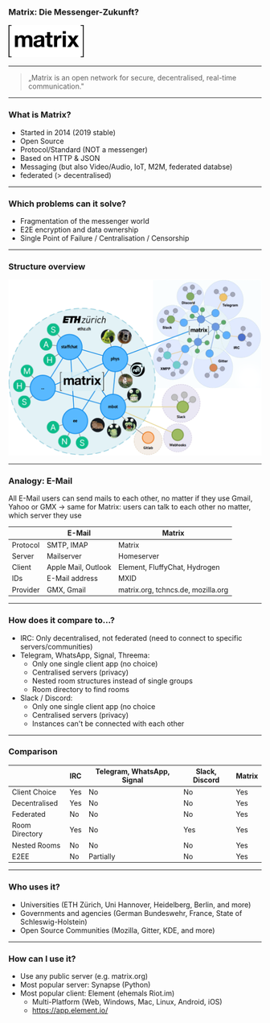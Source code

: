 ### Matrix: Die Messenger-Zukunft?

![](images/matrix_logo.svg)<!-- .element height="50%" width="50%" -->


---
> „Matrix is an open network for secure, decentralised, real-time communication."

---
### What is Matrix?
- Started in 2014 (2019 stable)
- Open Source
- Protocol/Standard (NOT a messenger)
- Based on HTTP & JSON
- Messaging (but also Video/Audio, IoT, M2M, federated databse)
- federated (> decentralised)

---
### Which problems can it solve?
- Fragmentation of the messenger world
- E2E encryption and data ownership
- Single Point of Failure / Centralisation / Censorship

---
### Structure overview
![](images/network_zurich.png)

---
### Analogy: E-Mail
All E-Mail users can send mails to each other, no matter if they use Gmail, Yahoo or GMX -> same for Matrix: users can talk to each other no matter, which server they use

|          | E-Mail              | Matrix                             |
|----------|---------------------|------------------------------------|
| Protocol | SMTP, IMAP          | Matrix                             |
| Server   | Mailserver          | Homeserver                         |
| Client   | Apple Mail, Outlook | Element, FluffyChat, Hydrogen      |
| IDs      | E-Mail address      | MXID                               |
| Provider | GMX, Gmail          | matrix.org, tchncs.de, mozilla.org |


---
### How does it compare to...?
- IRC: Only decentralised, not federated (need to connect to specific servers/communities)
- Telegram, WhatsApp, Signal, Threema:
  - Only one single client app (no choice)
  - Centralised servers (privacy)
  - Nested room structures instead of single groups
  - Room directory to find rooms
- Slack / Discord:
  - Only one single client app (no choice
  - Centralised servers (privacy)
  - Instances can't be connected with each other

---
### Comparison
|                | IRC | Telegram, WhatsApp, Signal | Slack, Discord | Matrix |
|----------------|-----|----------------------------|----------------|--------|
| Client Choice  | Yes | No                         | No             | Yes    |
| Decentralised  | Yes | No                         | No             | Yes    |
| Federated      | No  | No                         | No             | Yes    |
| Room Directory | Yes | No                         | Yes            | Yes    |
| Nested Rooms   | No  | No                         | No             | Yes    |
| E2EE           | No  | Partially                  | No             | Yes    |

---
### Who uses it?
- Universities (ETH Zürich, Uni Hannover, Heidelberg, Berlin, and more)
- Governments and agencies (German Bundeswehr, France, State of Schleswig-Holstein)
- Open Source Communities (Mozilla, Gitter, KDE, and more)

---
### How can I use it?
- Use any public server (e.g. matrix.org)
- Most popular server: Synapse (Python)
- Most popular client: Element (ehemals Riot.im)
  - Multi-Platform (Web, Windows, Mac, Linux, Android, iOS)
  - https://app.element.io/
